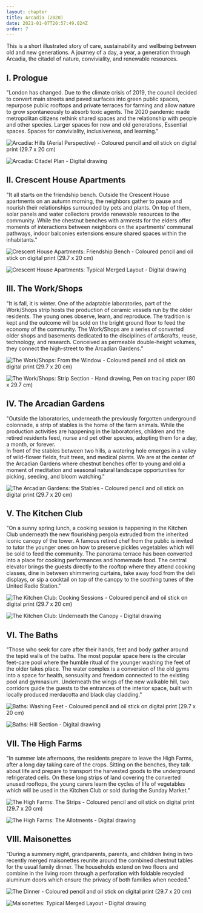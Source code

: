 ```yaml
---
layout: chapter
title: Arcadia (2020)
date: 2021-01-07T20:57:49.024Z
order: 7
---
```

This is a short illustrated story of care, sustainability and wellbeing between old and new generations. A journey of a day, a year, a generation through Arcadia, the citadel of nature, conviviality, and renewable resources.

## I. Prologue

"London has changed. Due to the climate crisis of 2019, the council decided to convert main streets and paved surfaces into green public spaces, repurpose public rooftops and private terraces for farming and allow nature to grow spontaneously to absorb toxic agents. The 2020 pandemic made metropolitan citizens rethink shared spaces and the relationship with people and other species. Larger spaces for new and old generations, Essential spaces. Spaces for conviviality, inclusiveness, and learning."

![Arcadia: Hills (Aerial Perspective) - Coloured pencil and oil stick on digital print (29.7 x 20 cm)](/assets/uploads/5effa7aab9875c4cff04d8d6-50602-resize-1920-2560.jpeg "Arcadia: Hills (Aerial Perspective) - Coloured pencil and oil stick on digital print (29.7 x 20 cm)")

![Arcadia: Citadel Plan - Digital drawing](/assets/uploads/5effa7aab9875c4cff04d8d6-272566-resize-1920-2560.png "Arcadia: Citadel Plan - Digital drawing")

## II. Crescent House Apartments

"It all starts on the friendship bench. Outside the Crescent House apartments on an autumn morning, the neighbors gather to pause and nourish their relationships surrounded by pets and plants. On top of them, solar panels and water collectors provide renewable resources to the community. While the chestnut benches with armrests for the elders offer moments of interactions between neighbors on the apartments’ communal pathways, indoor balconies extensions ensure shared spaces within the inhabitants."

![Crescent House Apartments: Friendship Bench - Coloured pencil and oil stick on digital print (29.7 x 20 cm)](/assets/uploads/5effa6efb9875c4cff04c46a-511171-resize-1920-2560.jpg "Crescent House Apartments: Friendship Bench - Coloured pencil and oil stick on digital print (29.7 x 20 cm)")

![Crescent House Apartments: Typical Merged Layout - Digital drawing](/assets/uploads/5effa6efb9875c4cff04c46a-842327-resize-1920-2560.jpeg "Crescent House Apartments: Typical Merged Layout - Digital drawing")

## III. The Work/Shops

"It is fall, it is winter. One of the adaptable laboratories, part of the Work/Shops strip hosts the production of ceramic vessels run by the older residents. The young ones observe, learn, and reproduce. The tradition is kept and the outcome will be sold on the bright ground floor to feed the economy of the community. The Work/Shops are a series of converted older shops and basements dedicated to the disciplines of art&crafts, reuse, technology, and research. Conceived as permeable double-height volumes, they connect the high-street to the Arcadian Gardens."

![The Work/Shops: From the Window - Coloured pencil and oil stick on digital print (29.7 x 20 cm)](/assets/uploads/5effa912b9875c4cff052247-36067-resize-1920-2560.jpg "The Work/Shops: From the Window - Coloured pencil and oil stick on digital print (29.7 x 20 cm)")

![The Work/Shops: Strip Section - Hand drawing, Pen on tracing paper (80 x 29.7 cm)](/assets/uploads/5effa912b9875c4cff052247-958003-resize-1920-2560.jpg "The Work/Shops: Strip Section - Hand drawing, Pen on tracing paper (80 x 29.7 cm)")

## IV. The Arcadian Gardens

"Outside the laboratories, underneath the previously forgotten underground colonnade, a strip of stables is the home of the farm animals. While the production activities are happening in the laboratories, children and the retired residents feed, nurse and pet other species, adopting them for a day, a month, or forever.\
In front of the stables between two hills, a watering hole emerges in a valley of wild-flower fields, fruit trees, and medical plants. We are at the center of the Arcadian Gardens where chestnut benches offer to young and old a moment of meditation and seasonal natural landscape opportunities for picking, seeding, and bloom watching."

![The Arcadian Gardens: the Stables - Coloured pencil and oil stick on digital print (29.7 x 20 cm)](/assets/uploads/stables_web.jpg "The Arcadian Gardens: the Stables - Coloured pencil and oil stick on digital print (29.7 x 20 cm)")

## V. The Kitchen Club

"On a sunny spring lunch, a cooking session is happening in the Kitchen Club underneath the new flourishing pergola extruded from the inherited iconic canopy of the tower. A famous retired chef from the public is invited to tutor the younger ones on how to preserve pickles vegetables which will be sold to feed the community. The panorama terrace has been converted into a place for cooking performances and homemade food. The central elevator brings the guests directly to the rooftop where they attend cooking classes, dine in between shimmering curtains, take away food from the deli displays, or sip a cocktail on top of the canopy to the soothing tunes of the United Radio Station."

![The Kitchen Club: Cooking Sessions - Coloured pencil and oil stick on digital print (29.7 x 20 cm)](/assets/uploads/kitchen_web.jpg "The Kitchen Club: Cooking Sessions - Coloured pencil and oil stick on digital print (29.7 x 20 cm)")

![The Kitchen Club: Underneath the Canopy - Digital drawing](/assets/uploads/kitchen-drawing-web.jpeg "The Kitchen Club: Underneath the Canopy - Digital drawing")

## VI. The Baths

"Those who seek for care after their hands, feet and body gather around the tepid walls of the baths. The most popular space here is the circular feet-care pool where the humble ritual of the younger washing the feet of the older takes place. The water complex is a conversion of the old gyms into a space for health, sensuality and freedom connected to the existing pool and gymnasium. Underneath the wings of the new walkable hill, two corridors guide the guests to the entrances of the interior space, built with locally produced merdacotta and black clay cladding."

![Baths: Washing Feet - Coloured pencil and oil stick on digital print (29.7 x 20 cm)](/assets/uploads/btahs-wbe.jpg "Baths: Washing Feet - Coloured pencil and oil stick on digital print (29.7 x 20 cm)")

![Baths: Hill Section - Digital drawing](/assets/uploads/bath-drawing-web.jpg "Baths: Hill Section - Digital drawing")

## VII. The High Farms

"In summer late afternoons, the residents prepare to leave the High Farms, after a long day taking care of the crops. Sitting on the benches, they talk about life and prepare to transport the harvested goods to the underground refrigerated cells. On these long strips of land covering the converted unused rooftops, the young carers learn the cycles of life of vegetables which will be used in the Kitchen Club or sold during the Sunday Market."

![The High Farms: The Strips - Coloured pencil and oil stick on digital print (29.7 x 20 cm)](/assets/uploads/farm-web.jpg "The High Farms: The Strips - Coloured pencil and oil stick on digital print (29.7 x 20 cm)")

![The High Farms: The Allotments - Digital drawing](/assets/uploads/farm-drawing-web.jpg "The High Farms: The Allotments - Digital drawing")

## VIII. Maisonettes

"During a summery night, grandparents, parents, and children living in two recently merged maisonettes reunite around the combined chestnut tables for the usual family dinner. The households extend on two floors and combine in the living room through a perforation with foldable recycled aluminum doors which ensure the privacy of both families when needed."

![The Dinner - Coloured pencil and oil stick on digital print (29.7 x 20 cm)](/assets/uploads/house-web.jpeg "The Dinner - Coloured pencil and oil stick on digital print (29.7 x 20 cm)")

![Maisonettes: Typical Merged Layout - Digital drawing](/assets/uploads/house-drawing-web.jpg "Maisonettes: Typical Merged Layout - Digital drawing")